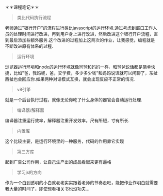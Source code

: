 ＊＊课程笔记＊＊

>类比代码执行流程


老师通过"银行开户"的流程进行类比javascript的运行环境.通过考虑到窗口工作人员的处理时间进行改进，再到用户身上进行改进，然后改进这个银行开户流程，直到最后添加些额外服务.这个改进的过程加上这两次的作业，让我感觉，编程就是不断改进原有体系的过程.

>运行环境

浏览器运行环境和node的运行环境就像爸爸和妈妈一样，和爸爸说话都是简单快捷，比如"爸，我妈呢，爸，交学费，多少多少钱"和妈妈说话就可以闲聊了，东扯西扯也会回应你.如果两种对话模式互换，就会出现反应不正常的情况.

>v8引擎

就是一个后台执行过程，就像无论你吃了什么身体的器官会自动运行处理.

>编译器/解释器

编译器注重运行效率，解释器注重开发效率，尺有所短，寸有所长.

>内置库

这个比较主要，是运行环境里的一种服务，代码的作用靠它实现

>第三方库

起到广告公司作用，让自己生产出的成品看起来更有逼格

>学习js的方向

作为一个白到透明的小白就老老实实跟着老师的节奏走吧，能把作业作明白就需要我大量的时间了，即使想看相关书也没功夫...